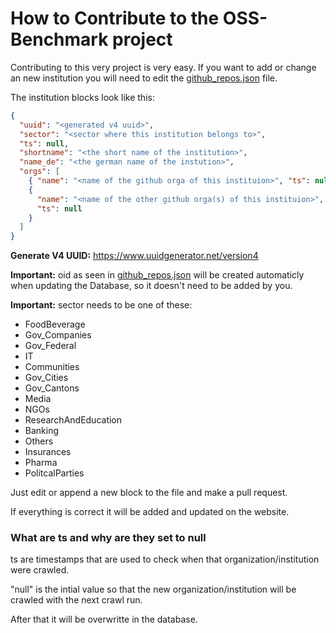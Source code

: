 # How to Contribute to the OSS-Benchmark project

Contributing to this very project is very easy. If you want to add or change an new institution you will need to edit the [github_repos.json](/github_repos.json) file.

The institution blocks look like this:

```json
{
  "uuid": "<generated v4 uuid>",
  "sector": "<sector where this institution belongs to>",
  "ts": null,
  "shortname": "<the short name of the institution>",
  "name_de": "<the german name of the instution>",
  "orgs": [
    { "name": "<name of the github orga of this instituion>", "ts": null },
    {
      "name": "<name of the other github orga(s) of this instituion>",
      "ts": null
    }
  ]
}
```

**Generate V4 UUID:** https://www.uuidgenerator.net/version4

**Important:** oid as seen in [github_repos.json](/github_repos.json) will be created automaticly when updating the Database, so it doesn't need to be added by you.

**Important:**
sector needs to be one of these:
- FoodBeverage
- Gov_Companies
- Gov_Federal
- IT
- Communities
- Gov_Cities
- Gov_Cantons
- Media
- NGOs
- ResearchAndEducation
- Banking
- Others
- Insurances
- Pharma
- PolitcalParties

Just edit or append a new block to the file and make a pull request.

If everything is correct it will be added and updated on the website.

### What are ts and why are they set to null

ts are timestamps that are used to check when that organization/institution were crawled.

"null" is the intial value so that the new organization/institution will be crawled with the next crawl run.

After that it will be overwritte in the database.